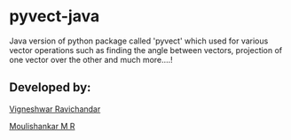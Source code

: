 # pyvect-java
Java version of python package called 'pyvect' which used for various vector operations such as finding the angle between vectors, projection of one vector over the other and much more....!

## Developed by:  
[Vigneshwar Ravichandar](https://github.com/ToastCoder) 

[Moulishankar M R](https://github.com/Moulishankar10) 
